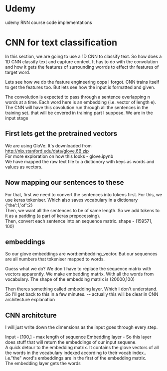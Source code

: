 # Udemy
udemy RNN course code implementations

# CNN for text classification
In this section, we are going to use a 1D CNN to classify text. 
So how does a 1D CNN classify text and capture context. It has to do with the convolution and how it gets the features of surrounding worrds to effect thr features of target word.

Lets see how we do the feature engineering
oops I forgot. CNN trains itself to get the features too. But lets see how the input is formatted and given.

The convolution is expected to pass through a sentence overlapping n words at a time. Each word here is an embedding (i.e. vector of length e). The CNN will have this covolution run through all the sentences in the training set. that will be covered in training part I suppose. We are in the input stage

## First lets get the pretrained vectors
We are using GloVe. It's downloaded from http://nlp.stanford.edu/data/glove.6B.zip  
For more exploration on how this looks - glove.ipynb  
We have mapped the raw text file to a dictionory with keys as words and values as vectors.

## Now mapping our sentences to these
For that, first we need to convert the sentences into tokens first. For this, we use keras tokeniser. Which also saves vocabulary in a dictionary {'the':1,'of':2}  
Then, we want all the sentences to be of same length. So we add tokens to it as a padding (a part of keras prepocessing).  
Then, convert each sentence into an sequence matrix. shape -  (159571, 100)  

## embeddings
So our glove embeddings are word:embedding_vector. But our sequences are all numbers that tokeniser mapped to words.  

Guess what we do? We don't have to replace the sequence matrix with vectors apparently. We make embedding matrix. With all the words from vocabulary. The shape of the embedding matrix is (20000,100)  

Then theres something called embedding layer. Which I don't understand. So I'll get back to this in a few minutes. -- actually this will be clear in CNN architecture explanation

## CNN architcture
I will just write down the dimensions as the input goes through every step.  

Input - [100,] - max length of sequence
Embedding layer - So this layer does stuff that will return the embeddings of our input sequene.  
A quick detour to the embedding matrix. It contains the glove vectors of all the words in the vocabulary indexed according to their vocab index.. i.e."the" word's embeddings are in the first of the embedding matrix.  
The embedding layer gets the words 

